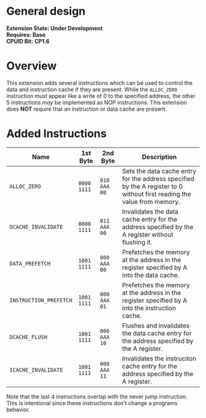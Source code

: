 # General design

**Extension State: Under Development**  
**Requires: Base**  
**CPUID Bit: CP1.6**

# Overview

This extension adds several instructions which can be used to control the data and instruction cache if they are present. While the `ALLOC_ZERO` instruction _must_ appear like
a write of 0 to the specified address, the other 5 instructions _may_ be implemented as NOP instructions. This extension does __NOT__ require that an instruction or data cache
are present.

# Added Instructions

| Name                   | 1st Byte    | 2nd Byte     | Description                                                                                                             |
|------------------------|-------------|--------------|-------------------------------------------------------------------------------------------------------------------------|
| `ALLOC_ZERO`           | `0000 1111` | `010 AAA 00` | Sets the data cache entry for the address specified by the A register to 0 without first reading the value from memory. |
| `DCACHE_INVALIDATE`    | `0000 1111` | `011 AAA 00` | Invalidates the data cache entry for the address specified by the A register without flushing it.                       |
| `DATA_PREFETCH`        | `1001 1111` | `000 AAA 00` | Prefetches the memory at the address in the register specified by A into the data cache.                                |
| `INSTRUCTION_PREFETCH` | `1001 1111` | `000 AAA 01` | Prefetches the memory at the address in the register specified by A into the instruction cache.                         |
| `DCACHE_FLUSH`         | `1001 1111` | `000 AAA 10` | Flushes and invalidates the data cache entry for the address specified by the A register.                               |
| `ICACHE_INVALIDATE`    | `1001 1111` | `000 AAA 11` | Invalidates the instruciton cache entry for the address specified by the A register.                                    |

Note that the last 4 instructions overlap with the never jump instruction. This is intentional since these instructions don't change a programs behavior.
